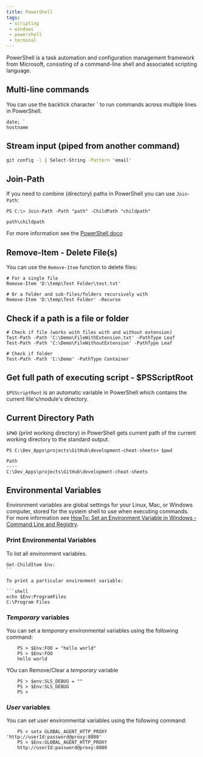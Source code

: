 ```yaml
---
title: PowerShell
tags:
 - scripting
 - windows
 - powershell
 - terminal
---
```


PowerShell is a task automation and configuration management framework from Microsoft, consisting of a command-line shell and associated scripting language.
<!--more-->

## Multi-line commands

You can use the backtick character **`** to run commands across multiple lines in PowerShell.

```shell
date; `
hostname
```

## Stream input (piped from another command)

``` cmd
git config -l | Select-String -Pattern 'email'
```

## Join-Path

If you need to combine (directory) paths in PowerShell you can use `Join-Path`:

```shell
PS C:\> Join-Path -Path "path" -ChildPath "childpath"

path\childpath
```

For more information see the [PowerShell doco](https://learn.microsoft.com/en-us/powershell/module/microsoft.powershell.management/join-path.)

## Remove-Item - Delete File(s)

You can use the `Remove-Item` function to delete files:

```shell
# For a single file
Remove-Item 'D:\temp\Test Folder\test.txt'

# Or a folder and sub-files/folders recursively with
Remove-Item 'D:\temp\Test Folder' -Recurse
```

## Check if a path is a file or folder

```shell
# Check if file (works with files with and without extension)
Test-Path -Path 'C:\Demo\FileWithExtension.txt' -PathType Leaf
Test-Path -Path 'C:\Demo\FileWithoutExtension' -PathType Leaf
 
# Check if folder
Test-Path -Path 'C:\Demo' -PathType Container
```


## Get full path of executing script - $PSScriptRoot

`$PSScriptRoot` is an automatic variable in PowerShell which contains the current file's/module's directory.

## Current Directory Path

`$PWD` (print working directory) in PowerShell gets current path of the current working directory to the standard output.

```shell
PS C:\Dev_Apps\projects\GitHub\development-cheat-sheets> $pwd

Path
----
C:\Dev_Apps\projects\GitHub\development-cheat-sheets
```

## Environmental Variables

Environment variables are global settings for your Linux, Mac, or Windows computer, stored for the system shell to use when executing commands. For more information see [HowTo: Set an Environment Variable in Windows - Command Line and Registry](http://www.dowdandassociates.com/blog/content/howto-set-an-environment-variable-in-windows-command-line-and-registry/).

### Print Environmental Variables

To list all environment variables.

```shell
Get-ChildItem Env:
``

To print a particular environment variable:

```shell
echo $Env:ProgramFiles
C:\Program Files
```

### *Temporary* variables

You can set a *temporary* environmental variables using the following command:

```shell
    PS > $Env:FOO = "hello world"
    PS > $Env:FOO
    hello world
```

YOu can Remove/Clear a *temporary* variable

```shell
    PS > $env:SLS_DEBUG = ""
    PS > $Env:SLS_DEBUG
    PS >
```

### *User* variables

You can set user environmental variables using the following command:

```shell
    PS > setx GLOBAL_AGENT_HTTP_PROXY 'http://userId:password@proxy:8080'
    PS > $Env:GLOBAL_AGENT_HTTP_PROXY
    http://userId:password@proxy:8080
```

